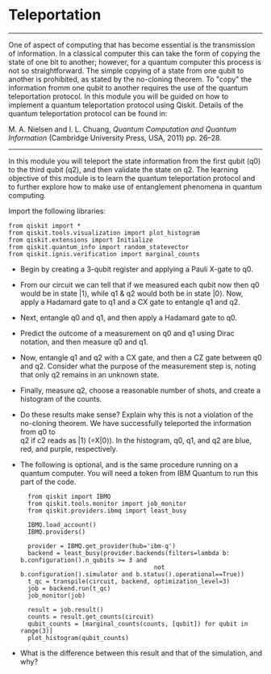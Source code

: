 # Teleportation
*************

One of aspect of computing that has become essential is the transmission of information.  In a classical computer this can take the form of copying the state of one bit to another; however, for a quantum computer this process is not so straightforward.  The simple copying of a state from one qubit to another is prohibited, as stated by the no-cloning theorem.  To "copy" the information fromm one qubit to another requires the use of the quantum teleportation protocol.  In this module you will be guided on how to implement a quantum teleportation protocol using Qiskit.  Details of the quantum teleportation protocol can be found in: 

M. A. Nielsen and I. L. Chuang, *Quantum Computation and Quantum Information* (Cambridge University Press, USA, 2011) pp. 26–28.

---

In this module you will teleport the state information from the first qubit
(q0) to the third qubit (q2), and then validate the state on q2. The learning objective of this module is to learn the quantum teleportation protocol and to further explore how to make use of entanglement phenomena in quantum computing.

Import the following libraries:
		
	from qiskit import *
	from qiskit.tools.visualization import plot_histogram
	from qiskit.extensions import Initialize
	from qiskit.quantum_info import random_statevector
	from qiskit.ignis.verification import marginal_counts

- Begin by creating a 3-qubit register and applying a Pauli X-gate to q0.

- From our circuit we can tell that if we measured each qubit now then q0 would
be in state |1⟩, while q1 & q2 would both be in state |0⟩. Now, apply a
Hadamard gate to q1 and a CX gate to entangle q1 and q2.

- Next, entangle q0 and q1, and then apply a Hadamard gate to q0.

- Predict the outcome of a measurement on q0 and q1 using Dirac notation, and
then measure q0 and q1.

- Now, entangle q1 and q2 with a CX gate, and then a CZ gate between q0 and q2. Consider what the purpose of the measurement step is, noting that only q2
remains in an unknown state.

- Finally, measure q2, choose a reasonable number of shots, and create a
histogram of the counts.

- Do these results make sense? Explain why this is not a violation of the
no-cloning theorem. We have successfully teleported the information from q0 to  
q2 if c2 reads as |1⟩ (=X|0⟩). In the histogram, q0, q1, and q2 are blue, red,
and purple, respectively.

- The following is optional, and is the same procedure running on a quantum computer. You will need a token from IBM Quantum to run this part of the code.

		from qiskit import IBMQ
		from qiskit.tools.monitor import job_monitor
		from qiskit.providers.ibmq import least_busy

		IBMQ.load_account()
		IBMQ.providers()

		provider = IBMQ.get_provider(hub='ibm-q')
		backend = least_busy(provider.backends(filters=lambda b: b.configuration().n_qubits >= 3 and
		                                   not b.configuration().simulator and b.status().operational==True))
		t_qc = transpile(circuit, backend, optimization_level=3)
		job = backend.run(t_qc)
		job_monitor(job)

		result = job.result()
		counts = result.get_counts(circuit)
		qubit_counts = [marginal_counts(counts, [qubit]) for qubit in range(3)]
		plot_histogram(qubit_counts)

- What is the difference between this result and that of the simulation, and why?
